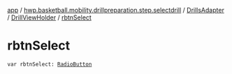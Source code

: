 [app](../../../index.md) / [hwp.basketball.mobility.drillpreparation.step.selectdrill](../../index.md) / [DrillsAdapter](../index.md) / [DrillViewHolder](index.md) / [rbtnSelect](.)

# rbtnSelect

`var rbtnSelect: `[`RadioButton`](https://developer.android.com/reference/android/widget/RadioButton.html)